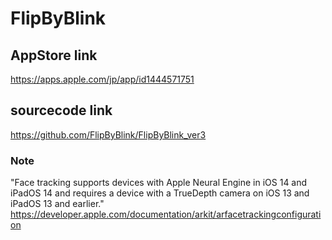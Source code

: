 # FlipByBlink

## AppStore link
https://apps.apple.com/jp/app/id1444571751

## sourcecode link
https://github.com/FlipByBlink/FlipByBlink_ver3

### Note
"Face tracking supports devices with Apple Neural Engine in iOS 14 and iPadOS 14 and requires a device with a TrueDepth camera on iOS 13 and iPadOS 13 and earlier."
https://developer.apple.com/documentation/arkit/arfacetrackingconfiguration
